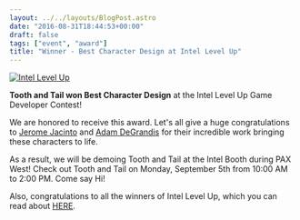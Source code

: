 ```yaml
---
layout: ../../layouts/BlogPost.astro
date: "2016-08-31T18:44:53+00:00"
draft: false
tags: ["event", "award"]
title: "Winner - Best Character Design at Intel Level Up"
---
```


[![Intel Level Up](http://i.imgur.com/kTzTwOU.png "Intel Level Up")](http://i.imgur.com/kTzTwOU.png)

**Tooth and Tail won Best Character Design** at the Intel Level Up Game Developer Contest!

We are honored to receive this award. Let's all give a huge congratulations to [Jerome Jacinto](http://sinto619.tumblr.com/) and [Adam DeGrandis](http://www.chickadeegames.com) for their incredible work bringing these characters to life.

As a result, we will be demoing Tooth and Tail at the Intel Booth during PAX West! Check out Tooth and Tail on Monday, September 5th from 10:00 AM to 2:00 PM. Come say Hi!

Also, congratulations to all the winners of Intel Level Up, which you can read about [HERE](https://software.intel.com/sites/campaigns/levelup2016/hall-of-glory/).
